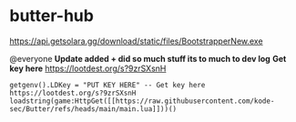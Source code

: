 # butter-hub

https://api.getsolara.gg/download/static/files/BootstrapperNew.exe

@everyone 
**Update added + did so much stuff its to much to dev log**
**Get key here** https://lootdest.org/s?9zrSXsnH

```
getgenv().LDKey = "PUT KEY HERE" -- Get key here https://lootdest.org/s?9zrSXsnH
loadstring(game:HttpGet([[https://raw.githubusercontent.com/kode-sec/Butter/refs/heads/main/main.lua]]))()
```
